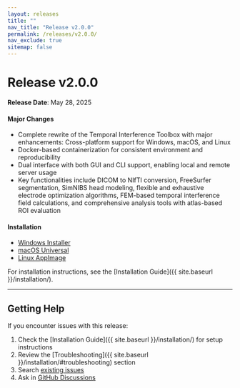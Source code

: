 ```yaml
---
layout: releases
title: ""
nav_title: "Release v2.0.0"
permalink: /releases/v2.0.0/
nav_exclude: true
sitemap: false
---
```


# Release v2.0.0

**Release Date**: May 28, 2025

#### Major Changes
- Complete rewrite of the Temporal Interference Toolbox with major enhancements: Cross-platform support for Windows, macOS, and Linux
- Docker-based containerization for consistent environment and reproducibility
- Dual interface with both GUI and CLI support, enabling local and remote server usage
- Key functionalities include DICOM to NIfTI conversion, FreeSurfer segmentation, SimNIBS head modeling, flexible and exhaustive electrode optimization algorithms, FEM-based temporal interference field calculations, and comprehensive analysis tools with atlas-based ROI evaluation

#### Installation
- [Windows Installer](https://github.com/idossha/TI-Toolbox/releases/download/v2.0.0/TI-Toolbox-Windows.exe)
- [macOS Universal](https://github.com/idossha/TI-Toolbox/releases/download/v2.0.0/TemporalInterferenceToolbox-macOS-universal.zip)
- [Linux AppImage](https://github.com/idossha/TI-Toolbox/releases/download/v2.0.0/TemporalInterferenceToolbox-Linux-x86_64.AppImage)

For installation instructions, see the [Installation Guide]({{ site.baseurl }}/installation/).

---

## Getting Help

If you encounter issues with this release:

1. Check the [Installation Guide]({{ site.baseurl }}/installation/) for setup instructions
2. Review the [Troubleshooting]({{ site.baseurl }}/installation/#troubleshooting) section
3. Search [existing issues](https://github.com/idossha/TI-Toolbox/issues)
4. Ask in [GitHub Discussions](https://github.com/idossha/TI-Toolbox/discussions) 